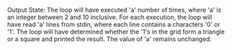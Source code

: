 Output State: The loop will have executed 'a' number of times, where 'a' is an integer between 2 and 10 inclusive. For each execution, the loop will have read 'a' lines from stdin, where each line contains a characters '0' or '1'. The loop will have determined whether the '1's in the grid form a triangle or a square and printed the result. The value of 'a' remains unchanged.